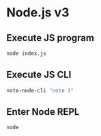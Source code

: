 # Node.js v3

## Execute JS program

```bash
node index.js

```

## Execute JS CLI

```bash
note-node-cli "note 1"

```

## Enter Node REPL

```bash
node
```
